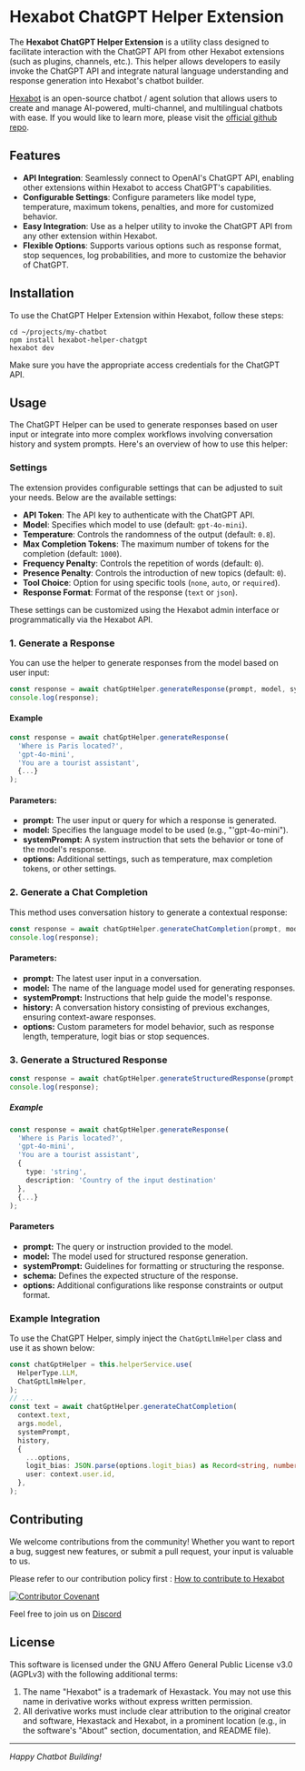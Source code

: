 # Hexabot ChatGPT Helper Extension

The **Hexabot ChatGPT Helper Extension** is a utility class designed to facilitate interaction with the ChatGPT API from other Hexabot extensions (such as plugins, channels, etc.). This helper allows developers to easily invoke the ChatGPT API and integrate natural language understanding and response generation into Hexabot's chatbot builder.


[Hexabot](https://hexabot.ai/) is an open-source chatbot / agent solution that allows users to create and manage AI-powered, multi-channel, and multilingual chatbots with ease. If you would like to learn more, please visit the [official github repo](https://github.com/Hexastack/Hexabot/).

## Features

- **API Integration**: Seamlessly connect to OpenAI's ChatGPT API, enabling other extensions within Hexabot to access ChatGPT's capabilities.
- **Configurable Settings**: Configure parameters like model type, temperature, maximum tokens, penalties, and more for customized behavior.
- **Easy Integration**: Use as a helper utility to invoke the ChatGPT API from any other extension within Hexabot.
- **Flexible Options**: Supports various options such as response format, stop sequences, log probabilities, and more to customize the behavior of ChatGPT.

## Installation

To use the ChatGPT Helper Extension within Hexabot, follow these steps:

```
cd ~/projects/my-chatbot
npm install hexabot-helper-chatgpt
hexabot dev
```

Make sure you have the appropriate access credentials for the ChatGPT API.

## Usage

The ChatGPT Helper can be used to generate responses based on user input or integrate into more complex workflows involving conversation history and system prompts. Here's an overview of how to use this helper:

### Settings

The extension provides configurable settings that can be adjusted to suit your needs. Below are the available settings:

- **API Token**: The API key to authenticate with the ChatGPT API.
- **Model**: Specifies which model to use (default: `gpt-4o-mini`).
- **Temperature**: Controls the randomness of the output (default: `0.8`).
- **Max Completion Tokens**: The maximum number of tokens for the completion (default: `1000`).
- **Frequency Penalty**: Controls the repetition of words (default: `0`).
- **Presence Penalty**: Controls the introduction of new topics (default: `0`).
- **Tool Choice**: Option for using specific tools (`none`, `auto`, or `required`).
- **Response Format**: Format of the response (`text` or `json`).

These settings can be customized using the Hexabot admin interface or programmatically via the Hexabot API.

### 1. Generate a Response

You can use the helper to generate responses from the model based on user input:

```typescript
const response = await chatGptHelper.generateResponse(prompt, model, systemPrompt, options);
console.log(response);
```
#### Example 
```typescript
const response = await chatGptHelper.generateResponse(
  'Where is Paris located?',
  'gpt-4o-mini',
  'You are a tourist assistant',
  {...}
);
```

#### Parameters:
  - **prompt:** The user input or query for which a response is generated.
  - **model:** Specifies the language model to be used (e.g., "'gpt-4o-mini").
  - **systemPrompt:** A system instruction that sets the behavior or tone of the model's response.
  - **options:** Additional settings, such as temperature, max completion tokens, or other settings.

### 2. Generate a Chat Completion

This method uses conversation history to generate a contextual response:

```typescript
const response = await chatGptHelper.generateChatCompletion(prompt, model, systemPrompt, history, options);
console.log(response);
```
#### Parameters: 

- **prompt:** The latest user input in a conversation.
- **model:** The name of the language model used for generating responses.
- **systemPrompt:** Instructions that help guide the model's response.
- **history:** A conversation history consisting of previous exchanges, ensuring context-aware responses.
- **options:** Custom parameters for model behavior, such as response length, temperature, logit bias or stop sequences.

### 3. Generate a Structured Response

```typescript
const response = await chatGptHelper.generateStructuredResponse(prompt, model, systemPrompt, schema, options);
console.log(response);
```

##### Example 
```typescript
const response = await chatGptHelper.generateResponse(
  'Where is Paris located?',
  'gpt-4o-mini',
  'You are a tourist assistant',
  {
    type: 'string',
    description: 'Country of the input destination'
  },
  {...}
);
```

#### Parameters

- **prompt:** The query or instruction provided to the model.
- **model:** The model used for structured response generation.
- **systemPrompt:** Guidelines for formatting or structuring the response.
- **schema:**  Defines the expected structure of the response.
- **options:** Additional configurations like response constraints or output format.


### Example Integration

To use the ChatGPT Helper, simply inject the `ChatGptLlmHelper` class and use it as shown below:

```typescript
const chatGptHelper = this.helperService.use(
  HelperType.LLM,
  ChatGptLlmHelper,
);
// ...
const text = await chatGptHelper.generateChatCompletion(
  context.text,
  args.model,
  systemPrompt,
  history,
  {
    ...options,
    logit_bias: JSON.parse(options.logit_bias) as Record<string, number> || {}, 
    user: context.user.id,
  },
);
```

## Contributing

We welcome contributions from the community! Whether you want to report a bug, suggest new features, or submit a pull request, your input is valuable to us.

Please refer to our contribution policy first : [How to contribute to Hexabot](https://github.com/Hexastack/Hexabot/blob/main/CONTRIBUTING.md)

[![Contributor Covenant](https://img.shields.io/badge/Contributor%20Covenant-2.1-4baaaa.svg)](https://github.com/Hexastack/Hexabot/blob/main/CODE_OF_CONDUCT.md)

Feel free to join us on [Discord](https://discord.gg/rNb9t2MFkG)

## License

This software is licensed under the GNU Affero General Public License v3.0 (AGPLv3) with the following additional terms:

1. The name "Hexabot" is a trademark of Hexastack. You may not use this name in derivative works without express written permission.
2. All derivative works must include clear attribution to the original creator and software, Hexastack and Hexabot, in a prominent location (e.g., in the software's "About" section, documentation, and README file).

---

_Happy Chatbot Building!_
